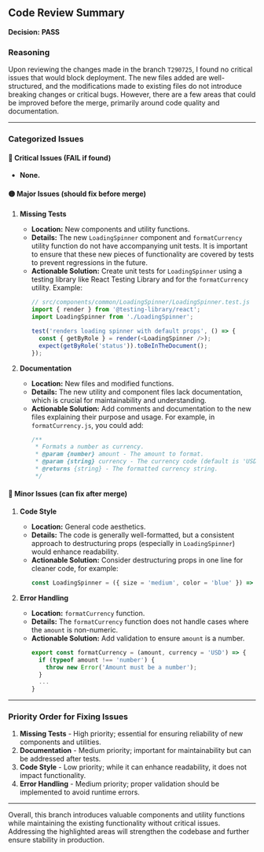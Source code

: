 ## Code Review Summary

**Decision:** **PASS**

### Reasoning

Upon reviewing the changes made in the branch `T290725`, I found no critical issues that would block deployment. The new files added are well-structured, and the modifications made to existing files do not introduce breaking changes or critical bugs. However, there are a few areas that could be improved before the merge, primarily around code quality and documentation.

---

### Categorized Issues

#### 🔴 Critical Issues (FAIL if found)
- **None.**

#### 🟡 Major Issues (should fix before merge)
1. **Missing Tests**
   - **Location:** New components and utility functions.
   - **Details:** The new `LoadingSpinner` component and `formatCurrency` utility function do not have accompanying unit tests. It is important to ensure that these new pieces of functionality are covered by tests to prevent regressions in the future.
   - **Actionable Solution:** Create unit tests for `LoadingSpinner` using a testing library like React Testing Library and for the `formatCurrency` utility. Example:
     ```javascript
     // src/components/common/LoadingSpinner/LoadingSpinner.test.js
     import { render } from '@testing-library/react';
     import LoadingSpinner from './LoadingSpinner';

     test('renders loading spinner with default props', () => {
       const { getByRole } = render(<LoadingSpinner />);
       expect(getByRole('status')).toBeInTheDocument();
     });
     ```

2. **Documentation**
   - **Location:** New files and modified functions.
   - **Details:** The new utility and component files lack documentation, which is crucial for maintainability and understanding.
   - **Actionable Solution:** Add comments and documentation to the new files explaining their purpose and usage. For example, in `formatCurrency.js`, you could add:
     ```javascript
     /**
      * Formats a number as currency.
      * @param {number} amount - The amount to format.
      * @param {string} currency - The currency code (default is 'USD').
      * @returns {string} - The formatted currency string.
      */
     ```

#### 🔵 Minor Issues (can fix after merge)
1. **Code Style**
   - **Location:** General code aesthetics.
   - **Details:** The code is generally well-formatted, but a consistent approach to destructuring props (especially in `LoadingSpinner`) would enhance readability.
   - **Actionable Solution:** Consider destructuring props in one line for cleaner code, for example:
     ```javascript
     const LoadingSpinner = ({ size = 'medium', color = 'blue' }) => {
     ```

2. **Error Handling**
   - **Location:** `formatCurrency` function.
   - **Details:** The `formatCurrency` function does not handle cases where the `amount` is non-numeric.
   - **Actionable Solution:** Add validation to ensure `amount` is a number.
     ```javascript
     export const formatCurrency = (amount, currency = 'USD') => {
       if (typeof amount !== 'number') {
         throw new Error('Amount must be a number');
       }
       ...
     }
     ```

---

### Priority Order for Fixing Issues

1. **Missing Tests** - High priority; essential for ensuring reliability of new components and utilities.
2. **Documentation** - Medium priority; important for maintainability but can be addressed after tests.
3. **Code Style** - Low priority; while it can enhance readability, it does not impact functionality.
4. **Error Handling** - Medium priority; proper validation should be implemented to avoid runtime errors.

---

Overall, this branch introduces valuable components and utility functions while maintaining the existing functionality without critical issues. Addressing the highlighted areas will strengthen the codebase and further ensure stability in production.